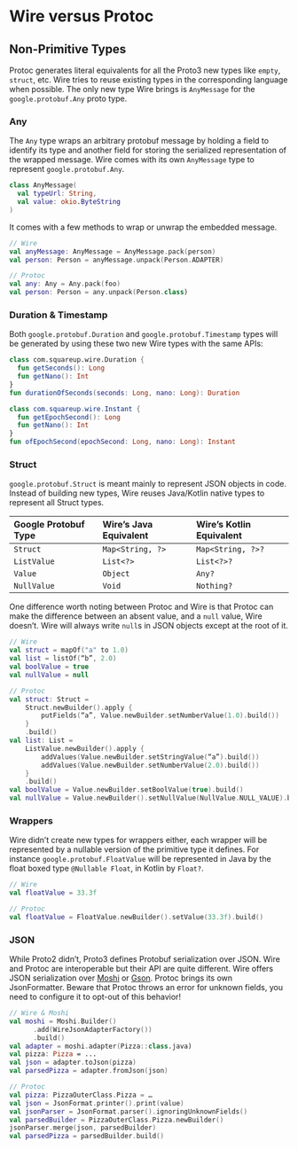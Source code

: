 Wire versus Protoc
==============

Non-Primitive Types
-------------------

Protoc generates literal equivalents for all the Proto3 new types like `empty`, `struct`, etc. Wire
tries to reuse existing types in the corresponding language when possible. The only new type Wire
brings is `AnyMessage` for the `google.protobuf.Any` proto type.

### Any

The `Any` type wraps an arbitrary protobuf message by holding a field to identify its type and
another field for storing the serialized representation of the wrapped message. Wire comes with its
own `AnyMessage` type to represent `google.protobuf.Any`.

```kotlin
class AnyMessage(
  val typeUrl: String,
  val value: okio.ByteString
)
```

It comes with a few methods to wrap or unwrap the embedded message.

```kotlin
// Wire
val anyMessage: AnyMessage = AnyMessage.pack(person)
val person: Person = anyMessage.unpack(Person.ADAPTER)

// Protoc
val any: Any = Any.pack(foo)
val person: Person = any.unpack(Person.class)
```

### Duration & Timestamp

Both `google.protobuf.Duration` and `google.protobuf.Timestamp` types will be generated by using
these two new Wire types with the same APIs:

```kotlin
class com.squareup.wire.Duration {
  fun getSeconds(): Long
  fun getNano(): Int
}
fun durationOfSeconds(seconds: Long, nano: Long): Duration

class com.squareup.wire.Instant {
  fun getEpochSecond(): Long
  fun getNano(): Int
}
fun ofEpochSecond(epochSecond: Long, nano: Long): Instant
```

### Struct

`google.protobuf.Struct` is meant mainly to represent JSON objects in code. Instead of building new
types, Wire reuses Java/Kotlin native types to represent all Struct types.


| Google Protobuf Type | Wire’s Java Equivalent  | Wire’s Kotlin Equivalent |
|        :----         |         :----           |          :----           |
| `Struct`             | `Map<String, ?>`        | `Map<String, ?>?`        |
| `ListValue`          | `List<?>`               | `List<?>?`               |
| `Value`              | `Object`                | `Any?`                   |
| `NullValue`          | `Void`                  | `Nothing?`               |

One difference worth noting between Protoc and Wire is that Protoc can make the difference between
an absent value, and a `null` value, Wire doesn’t. Wire will always write `null`s in JSON objects
except at the root of it.

```kotlin
// Wire
val struct = mapOf("a" to 1.0)
val list = listOf(“b”, 2.0)
val boolValue = true
val nullValue = null

// Protoc
val struct: Struct =
    Struct.newBuilder().apply {
        putFields(“a”, Value.newBuilder.setNumberValue(1.0).build())
    }
    .build()
val list: List =
    ListValue.newBuilder().apply {
        addValues(Value.newBuilder.setStringValue(“a”).build())
        addValues(Value.newBuilder.setNumberValue(2.0).build())
    }
    .build()
val boolValue = Value.newBuilder.setBoolValue(true).build()
val nullValue = Value.newBuilder().setNullValue(NullValue.NULL_VALUE).build()
```

### Wrappers

Wire didn’t create new types for wrappers either, each wrapper will be represented by a nullable
version of the primitive type it defines. For instance `google.protobuf.FloatValue` will be
represented in Java by the float boxed type `@Nullable Float`, in Kotlin by `Float?`.

```kotlin
// Wire
val floatValue = 33.3f

// Protoc
val floatValue = FloatValue.newBuilder().setValue(33.3f).build()
```

### JSON

While Proto2 didn’t, Proto3 defines Protobuf serialization over JSON. Wire and Protoc are
interoperable but their API are quite different. Wire offers JSON serialization over [Moshi][moshi]
or [Gson][gson]. Protoc brings its own JsonFormatter. Beware that Protoc throws an error for unknown
fields, you need to configure it to opt-out of this behavior!

```kotlin
// Wire & Moshi
val moshi = Moshi.Builder()
      .add(WireJsonAdapterFactory())
      .build()
val adapter = moshi.adapter(Pizza::class.java)
val pizza: Pizza = ...
val json = adapter.toJson(pizza)
val parsedPizza = adapter.fromJson(json)

// Protoc
val pizza: PizzaOuterClass.Pizza = …
val json = JsonFormat.printer().print(value)
val jsonParser = JsonFormat.parser().ignoringUnknownFields()
val parsedBuilder = PizzaOuterClass.Pizza.newBuilder()
jsonParser.merge(json, parsedBuilder)
val parsedPizza = parsedBuilder.build()
```

 [gson]: https://github.com/google/gson/
 [moshi]: https://github.com/square/moshi/
